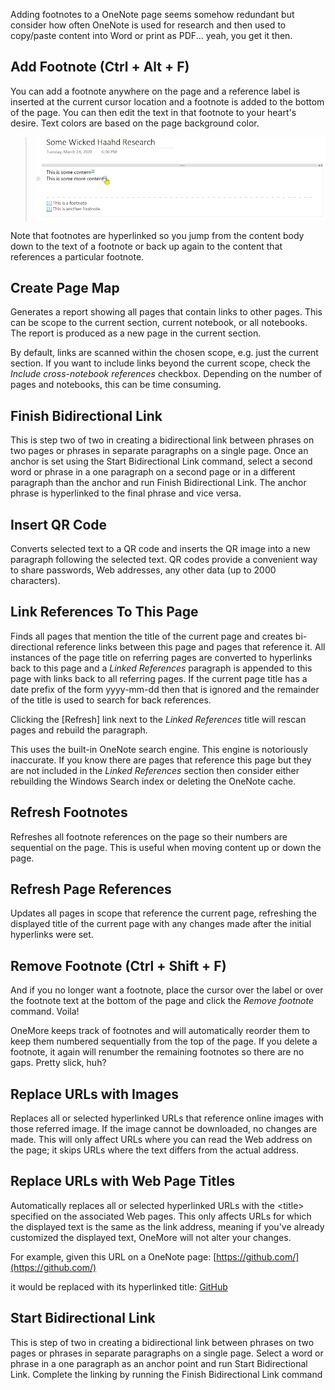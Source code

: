 Adding footnotes to a OneNote page seems somehow redundant but consider how often OneNote
is used for research and then used to copy/paste content into Word or print as PDF... yeah,
you get it then.

## Add Footnote (Ctrl + Alt + F)
You can add a footnote anywhere on the page and a reference label is inserted at the current
cursor location and a footnote is added to the bottom of the page. You can then edit the
text in that footnote to your heart's desire. Text colors are based on the page background color.

> ![Footnotes](images/Footnotes.png)

Note that footnotes are hyperlinked so you jump from the content body down to the text
of a footnote or back up again to the content that references a particular footnote.

## Create Page Map
Generates a report showing all pages that contain links to other pages. This can be
scope to the current section, current notebook, or all notebooks. The report is produced
as a new page in the current section.

By default, links are scanned within the chosen scope, e.g. just the current section.
If you want to include links beyond the current scope, check the _Include cross-notebook
references_ checkbox. Depending on the number of pages and notebooks, this can be time consuming.

## Finish Bidirectional Link
This is step two of two in creating a bidirectional link between phrases on two pages or phrases in separate paragraphs on a single page. Once an anchor is set using the Start Bidirectional Link command, select a second word or phrase in a one paragraph on a second page or in a different paragraph than the anchor and run Finish Bidirectional Link. The anchor phrase is hyperlinked to the final phrase and vice versa.

## Insert QR Code
Converts selected text to a QR code and inserts the QR image into a new paragraph following the selected text. QR codes provide a convenient way to share passwords, Web addresses, any other data (up to 2000 characters).

## Link References To This Page
Finds all pages that mention the title of the current page and creates bi-directional reference links between this page and pages that reference it. All instances of the page title on referring pages are converted to hyperlinks back to this page and a _Linked References_ paragraph is appended to this page with links back to all referring pages. If the current page title has a date prefix of the form yyyy-mm-dd then that is ignored and the remainder of the title is used to search for back references.

Clicking the [Refresh] link next to the _Linked References_ title will rescan pages and rebuild the paragraph.

This uses the built-in OneNote search engine. This engine is notoriously inaccurate. If you know there are pages that reference this page but they are not included in the _Linked References_ section then consider either rebuilding the Windows Search index or deleting the OneNote cache.

## Refresh Footnotes
Refreshes all footnote references on the page so their numbers are sequential on the page. 
This is useful when moving content up or down the page.

## Refresh Page References
Updates all pages in scope that reference the current page, refreshing the displayed
title of the current page with any changes made after the initial hyperlinks were set.

## Remove Footnote (Ctrl + Shift + F)
And if you no longer want a footnote, place the cursor over the label or over the footnote
text at the bottom of the page and click the *Remove footnote* command. Voila!

OneMore keeps track of footnotes and will automatically reorder them to keep them numbered
sequentially from the top of the page. If you delete a footnote, it again will renumber
the remaining footnotes so there are no gaps. Pretty slick, huh?

## Replace URLs with Images
Replaces all or selected hyperlinked URLs that reference online images with those referred image. If the image cannot be downloaded, no changes are made. This will only affect URLs where you can read the Web address on the page; it skips URLs where the text differs from the actual address.

## Replace URLs with Web Page Titles
Automatically replaces all or selected hyperlinked URLs with the &lt;title> specified on the 
associated Web pages. This only affects URLs for which the displayed text is the same as the
link address, meaning if you've already customized the displayed text, OneMore will not alter
your changes.

For example, given this URL on a OneNote page: [https://github.com/](https://github.com/)

it would be replaced with its hyperlinked title: [GitHub](https://github.com)

## Start Bidirectional Link
This is step of two in creating a bidirectional link between phrases on two pages or phrases in separate paragraphs on a single page. Select a word or phrase in a one paragraph as an anchor point and run Start Bidirectional Link. Complete the linking by running the Finish Bidirectional Link command
